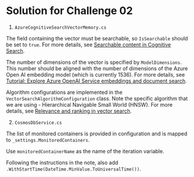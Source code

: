 # Solution for Challenge 02

1. `AzureCognitiveSearchVectorMemory.cs`

The field containing the vector must be searchable, so `IsSearchable` should be set to `true`. For more details, see [Searchable content in Cognitive Search](https://learn.microsoft.com/en-us/azure/search/retrieval-augmented-generation-overview#searchable-content-in-cognitive-search).

The number of dimensions of the vector is specified by `ModelDimensions`. This number should be aligned with the number of dimensions of the Azure Open AI embedding model (which is currently 1536). For more details, see [Tutorial: Explore Azure OpenAI Service embeddings and document search](https://learn.microsoft.com/en-us/azure/ai-services/openai/tutorials/embeddings?tabs=command-line).

Algorithm configurations are implemented in the `VectorSearchAlgorithmConfiguration` class. Note the specific algorithm that we are using - Hierarchical Navigable Small World (HNSW). For more details, see [Relevance and ranking in vector search](https://learn.microsoft.com/en-us/azure/search/vector-search-ranking).

2. `CosmosDbService.cs`

The list of monitored containers is provided in configuration and is mapped to `_settings.MonitoredContainers`.

Use `monitoredContainerName` as the name of the iteration variable.

Following the instructions in the note, also add `.WithStartTime(DateTime.MinValue.ToUniversalTime())`.